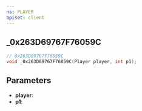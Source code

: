 ```yaml
---
ns: PLAYER
apiset: client
---
```

## _0x263D69767F76059C

```c
// 0x263D69767F76059C
void _0x263D69767F76059C(Player player, int p1);
```


## Parameters
* **player**:
* **p1**: